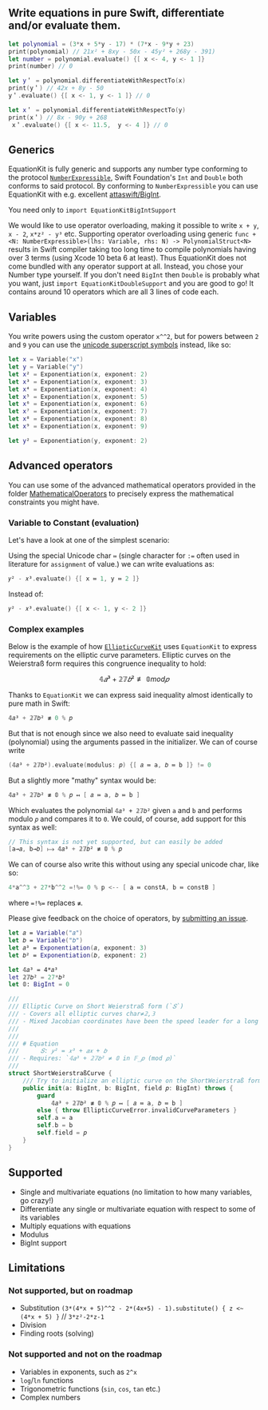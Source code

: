 ## Write equations in pure Swift, differentiate and/or evaluate them.

```swift
let polynomial = (3*x + 5*y - 17) * (7*x - 9*y + 23)
print(polynomial) // 21x² + 8xy - 50x - 45y² + 268y - 391)
let number = polynomial.evaluate() {[ x <- 4, y <- 1 ]}
print(number) // 0

let y＇ = polynomial.differentiateWithRespectTo(x)
print(y＇) // 42x + 8y - 50
y＇.evaluate() {[ x <- 1, y <- 1 ]} // 0

let x＇ = polynomial.differentiateWithRespectTo(y)
print(x＇) // 8x - 90y + 268
 x＇.evaluate() {[ x <- 11.5,  y <- 4 ]} // 0
```

## Generics
EquationKit is fully generic and supports any number type conforming to the protocol [`NumberExpressible`](Sources/EquationKit/NumberExpressible/NumberExpressible.swift), Swift Foundation's `Int` and `Double` both conforms to said protocol. By conforming to `NumberExpressible` you can use EquationKit with e.g. excellent [attaswift/BigInt](https://github.com/attaswift/BigInt). 

You need only to `import EquationKitBigIntSupport`

We would like to use operator overloading, making it possible to write `x + y`, `x - 2`, `x*z² - y³` etc. Supporting operator overloading using generic `func + <N: NumberExpressible>(lhs: Variable, rhs: N) -> PolynomialStruct<N>` results in Swift compiler taking too long time to compile polynomials having over 3 terms (using Xcode 10 beta 6 at least). Thus EquationKit does not come bundled with any operator support at all. Instead, you chose your Number type yourself. If you don't need `BigInt` then `Double` is probably what you want, just `import EquationKitDoubleSupport` and you are good to go! It contains around 10 operators which are all 3 lines of code each.

## Variables
You write powers using the custom operator `x^^2`, but for powers between `2` and `9` you can use the [unicode superscript symbols](https://en.wikipedia.org/wiki/Unicode_subscripts_and_superscripts#Superscripts_and_subscripts_block) instead, like so:
```swift
let x = Variable("x")
let y = Variable("y")
let x² = Exponentiation(x, exponent: 2)
let x³ = Exponentiation(x, exponent: 3)
let x⁴ = Exponentiation(x, exponent: 4)
let x⁵ = Exponentiation(x, exponent: 5)
let x⁶ = Exponentiation(x, exponent: 6)
let x⁷ = Exponentiation(x, exponent: 7)
let x⁸ = Exponentiation(x, exponent: 8)
let x⁹ = Exponentiation(x, exponent: 9)

let y² = Exponentiation(y, exponent: 2)
```

## Advanced operators
You can use some of the advanced mathematical operators provided in the folder [MathematicalOperators](Sources/EquationKit/MathematicalOperators) to precisely express the mathematical constraints you might have.

### Variable to Constant (evaluation)
Let's have a look at one of the simplest scenario:

Using the special Unicode char `≔` (single character for `:=` often used in literature for `assignment` of value.) we can write evaluations as:
```swift
𝑦² - 𝑥³.evaluate() {[ x ≔ 1, y ≔ 2 ]} 
```

Instead of:
```swift
𝑦² - 𝑥³.evaluate() {[ x <- 1, y <- 2 ]} 
```

### Complex examples

 Below is the example of how [`EllipticCurveKit`](https://github.com/Sajjon/EllipticCurveKit) uses `EquationKit` to express requirements on the elliptic curve parameters. Elliptic curves on the Weierstraß form requires this congruence inequality to hold:

```math
𝟜𝑎³ + 𝟚𝟟𝑏² ≢ 𝟘 mod 𝑝
```

Thanks to `EquationKit` we can express said inequality almost identically to pure math in Swift:
```swift
𝟜𝑎³ + 𝟚𝟟𝑏² ≢ 0 % 𝑝 
```

But that is not enough since we also need to evaluate said inequality (polynomial) using the arguments passed in the initializer. We can of course write
```swift
(𝟜𝑎³ + 𝟚𝟟𝑏²).evaluate(modulus: 𝑝) {[ 𝑎 ≔ a, 𝑏 ≔ b ]} != 0
```

But a slightly more "mathy" syntax would be:
```swift
𝟜𝑎³ + 𝟚𝟟𝑏² ≢ 𝟘 % 𝑝 ↤ [ 𝑎 ≔ a, 𝑏 ≔ b ]
```


Which evaluates the polynomial `𝟜𝑎³ + 𝟚𝟟𝑏²` given `a` and `b` and performs modulo `𝑝` and compares it to `0`. We could, of course, add support for this syntax as well:
```swift
// This syntax is not yet supported, but can easily be added
[a→𝑎, b→𝑏] ⟼ 𝟜𝑎³ + 𝟚𝟟𝑏² ≢ 𝟘 % 𝑝
```

We can of course also write this without using any special unicode char, like so:
```swift
4*a^^3 + 27*b^^2 =!%= 0 % p <-- [ a ≔ constA, b ≔ constB ]
```
where `=!%=` replaces `≢`.

Please give feedback on the choice of operators, by [submitting an issue](https://github.com/Sajjon/EquationKit/issues/new).

```swift
let 𝑎 = Variable("𝑎")
let 𝑏 = Variable("𝑏")
let 𝑎³ = Exponentiation(𝑎, exponent: 3)
let 𝑏² = Exponentiation(𝑏, exponent: 2)

let 𝟜𝑎³ = 4*𝑎³
let 𝟚𝟟𝑏² = 27*𝑏²
let 𝟘: BigInt = 0

///
/// Elliptic Curve on Short Weierstraß form (`𝑆`)
/// - Covers all elliptic curves char≠𝟚,𝟛
/// - Mixed Jacobian coordinates have been the speed leader for a long time.
///
///
/// # Equation
///      𝑆: 𝑦² = 𝑥³ + 𝑎𝑥 + 𝑏
/// - Requires: `𝟜𝑎³ + 𝟚𝟟𝑏² ≠ 𝟘 in 𝔽_𝑝 (mod 𝑝)`
///
struct ShortWeierstraßCurve {
    /// Try to initialize an elliptic curve on the ShortWeierstraß form using parameters for `a`, `b` in the given Galois field (mod 𝑝).
    public init(a: BigInt, b: BigInt, field 𝑝: BigInt) throws {
        guard 
            𝟜𝑎³ + 𝟚𝟟𝑏² ≢ 𝟘 % 𝑝 ↤ [ 𝑎 ≔ a, 𝑏 ≔ b ]
        else { throw EllipticCurveError.invalidCurveParameters }
        self.a = a
        self.b = b
        self.field = 𝑝
    }
}
```


## Supported
- Single and multivariate equations (no limitation to how many variables, go crazy!)
- Differentiate any single or multivariate equation with respect to some of its variables
- Multiply equations with equations
- Modulus
- BigInt support

## Limitations

### Not supported, but on roadmap
- Substitution `(3*(4*x + 5)^^2 - 2*(4x+5) - 1).substitute() { z <~ (4*x + 5) }` // `3*z²-2*z-1`  
- Division
- Finding roots (solving)


### Not supported and not on the roadmap
- Variables in exponents, such as `2^x`
- `log`/`ln` functions
- Trigonometric functions (`sin`, `cos`, `tan` etc.)
- Complex numbers 

